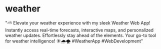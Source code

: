 # weather
 "⛅ Elevate your weather experience with my sleek Weather Web App! Instantly access real-time forecasts, interactive maps, and personalized weather updates. Effortlessly stay ahead of the elements. Your go-to tool for weather intelligence! ☀️🌧️🌪️ #WeatherApp #WebDevelopment"
